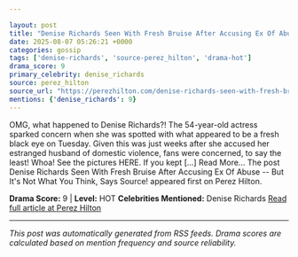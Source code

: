 ```yaml
---

layout: post
title: "Denise Richards Seen With Fresh Bruise After Accusing Ex Of Abuse -- But It's Not What You Think, Says Source!"""
date: 2025-08-07 05:26:21 +0000
categories: gossip
tags: ['denise-richards', 'source-perez_hilton', 'drama-hot']
drama_score: 9
primary_celebrity: denise_richards
source: perez_hilton
source_url: "https://perezhilton.com/denise-richards-seen-with-fresh-bruise-amid-ex-aaron-phypers-abuse-allegations/"""
mentions: {'denise_richards': 9}
---
```


OMG, what happened to Denise Richards?! The 54-year-old actress sparked concern when she was spotted with what appeared to be a fresh black eye on Tuesday. Given this was just weeks after she accused her estranged husband of domestic violence, fans were concerned, to say the least! Whoa! See the pictures HERE. If you kept [...] Read More... The post Denise Richards Seen With Fresh Bruise After Accusing Ex Of Abuse -- But It's Not What You Think, Says Source! appeared first on Perez Hilton.

**Drama Score:** 9 | **Level:** HOT **Celebrities Mentioned:** Denise Richards [Read full article at Perez Hilton](https://perezhilton.com/denise-richards-seen-with-fresh-bruise-amid-ex-aaron-phypers-abuse-allegations/)

---

*This post was automatically generated from RSS feeds. Drama scores are calculated based on mention frequency and source reliability.*